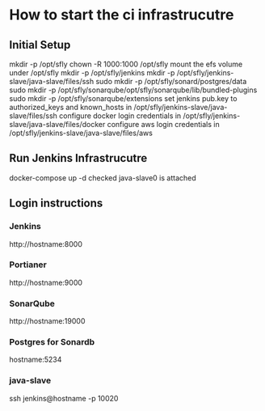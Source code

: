# How to start the ci infrastrucutre

## Initial Setup
mkdir -p /opt/sfly
chown -R 1000:1000 /opt/sfly
mount the efs volume under /opt/sfly
mkdir -p /opt/sfly/jenkins
mkdir -p /opt/sfly/jenkins-slave/java-slave/files/ssh
sudo mkdir -p /opt/sfly/sonard/postgres/data
sudo mkdir -p /opt/sfly/sonarqube/opt/sfly/sonarqube/lib/bundled-plugins
sudo mkdir -p /opt/sfly/sonarqube/extensions
set jenkins pub.key to authorized_keys and known_hosts in /opt/sfly/jenkins-slave/java-slave/files/ssh
configure docker login credentials in /opt/sfly/jenkins-slave/java-slave/files/docker
configure aws login credentials in /opt/sfly/jenkins-slave/java-slave/files/aws

## Run Jenkins Infrastrucutre
docker-compose up -d
checked java-slave0 is attached

## Login instructions

### Jenkins
http://hostname:8000

### Portianer
http://hostname:9000

### SonarQube
http://hostname:19000

### Postgres for Sonardb
hostname:5234
### java-slave
ssh jenkins@hostname -p 10020
